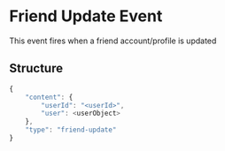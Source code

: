 # Friend Update Event

This event fires when a friend account/profile is updated

## Structure

```js
{
    "content": {
        "userId": "<userId>",
        "user": <userObject>
    },
    "type": "friend-update"
}
```
